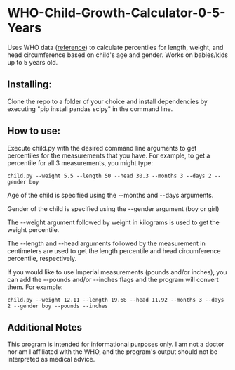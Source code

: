 # WHO-Child-Growth-Calculator-0-5-Years
Uses WHO data ([reference]([https://www.cdc.gov/growthcharts/who-data-files.htm](https://www.who.int/tools/child-growth-standards/standards/head-circumference-for-age))) to calculate percentiles for length, weight, and head circumference based on child's age and gender. Works on babies/kids up to 5 years old.

## Installing:
Clone the repo to a folder of your choice and install dependencies by executing "pip install pandas scipy" in the command line.

## How to use:
Execute child.py with the desired command line arguments to get percentiles for the measurements that you have. For example, to get a percentile for all 3 measurements, you might type:
    
    child.py --weight 5.5 --length 50 --head 30.3 --months 3 --days 2 --gender boy

Age of the child is specified using the --months and --days arguments.

Gender of the child is specified using the --gender argument (boy or girl)

The --weight argument followed by weight in kilograms is used to get the weight percentile.

The --length and --head arguments followed by the measurement in centimeters are used to get the length percentile and head circumference percentile, respectively.

If you would like to use Imperial measurements (pounds and/or inches), you can add the --pounds and/or --inches flags and the program will convert them. For example:

    child.py --weight 12.11 --length 19.68 --head 11.92 --months 3 --days 2 --gender boy --pounds --inches

## Additional Notes
This program is intended for informational purposes only. I am not a doctor nor am I affiliated with the WHO, and the program's output should not be interpreted as medical advice.
